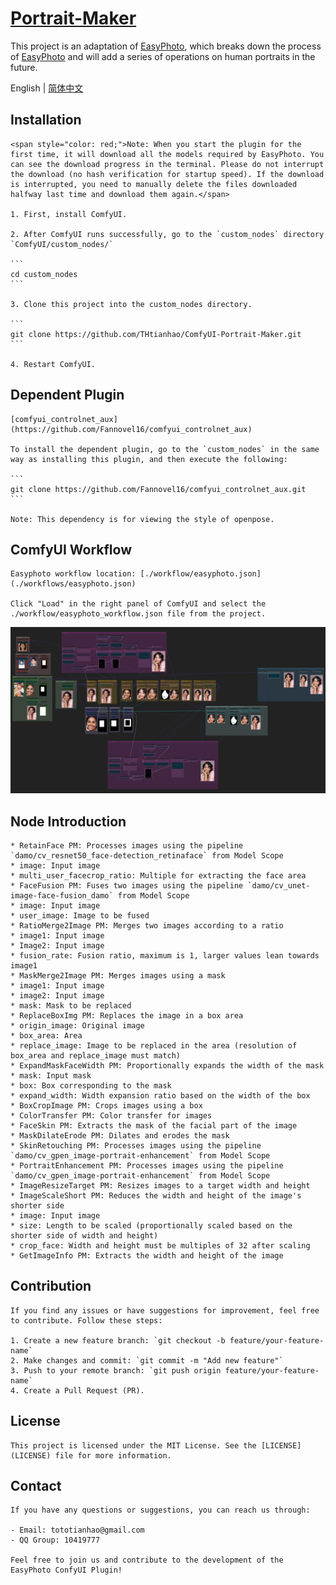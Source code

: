 # [Portrait-Maker](https://github.com/THtianhao/ComfyUI-Portrait-Maker)

This project is an adaptation of [EasyPhoto](https://github.com/aigc-apps/sd-webui-EasyPhoto), which breaks down the process of [EasyPhoto](https://github.com/aigc-apps/sd-webui-EasyPhoto) and will add a series of operations on human portraits in the future.

English | [简体中文](./README_zh-CN.md)

## Installation

	<span style="color: red;">Note: When you start the plugin for the first time, it will download all the models required by EasyPhoto. You can see the download progress in the terminal. Please do not interrupt the download (no hash verification for startup speed). If the download is interrupted, you need to manually delete the files downloaded halfway last time and download them again.</span>

	1. First, install ComfyUI.

	2. After ComfyUI runs successfully, go to the `custom_nodes` directory `ComfyUI/custom_nodes/`

	```
	cd custom_nodes
	```

	3. Clone this project into the custom_nodes directory.

	```
	git clone https://github.com/THtianhao/ComfyUI-Portrait-Maker.git
	```

	4. Restart ComfyUI.

## Dependent Plugin

	[comfyui_controlnet_aux](https://github.com/Fannovel16/comfyui_controlnet_aux)

	To install the dependent plugin, go to the `custom_nodes` in the same way as installing this plugin, and then execute the following:

	```
	git clone https://github.com/Fannovel16/comfyui_controlnet_aux.git
	```

	Note: This dependency is for viewing the style of openpose.

## ComfyUI Workflow

	Easyphoto workflow location: [./workflow/easyphoto.json](./workflows/easyphoto.json)

	Click "Load" in the right panel of ComfyUI and select the ./workflow/easyphoto_workflow.json file from the project.

![](./images/easyphoto.png)

## Node Introduction

	* RetainFace PM: Processes images using the pipeline `damo/cv_resnet50_face-detection_retinaface` from Model Scope
	* image: Input image
	* multi_user_facecrop_ratio: Multiple for extracting the face area
	* FaceFusion PM: Fuses two images using the pipeline `damo/cv_unet-image-face-fusion_damo` from Model Scope
	* image: Input image
	* user_image: Image to be fused
	* RatioMerge2Image PM: Merges two images according to a ratio
	* image1: Input image
	* Image2: Input image
	* fusion_rate: Fusion ratio, maximum is 1, larger values lean towards image1
	* MaskMerge2Image PM: Merges images using a mask
	* image1: Input image
	* image2: Input image
	* mask: Mask to be replaced
	* ReplaceBoxImg PM: Replaces the image in a box area
	* origin_image: Original image
	* box_area: Area
	* replace_image: Image to be replaced in the area (resolution of box_area and replace_image must match)
	* ExpandMaskFaceWidth PM: Proportionally expands the width of the mask
	* mask: Input mask
	* box: Box corresponding to the mask
	* expand_width: Width expansion ratio based on the width of the box
	* BoxCropImage PM: Crops images using a box
	* ColorTransfer PM: Color transfer for images
	* FaceSkin PM: Extracts the mask of the facial part of the image
	* MaskDilateErode PM: Dilates and erodes the mask
	* SkinRetouching PM: Processes images using the pipeline `damo/cv_gpen_image-portrait-enhancement` from Model Scope
	* PortraitEnhancement PM: Processes images using the pipeline `damo/cv_gpen_image-portrait-enhancement` from Model Scope
	* ImageResizeTarget PM: Resizes images to a target width and height
	* ImageScaleShort PM: Reduces the width and height of the image's shorter side
	* image: Input image
	* size: Length to be scaled (proportionally scaled based on the shorter side of width and height)
	* crop_face: Width and height must be multiples of 32 after scaling
	* GetImageInfo PM: Extracts the width and height of the image

## Contribution

	If you find any issues or have suggestions for improvement, feel free to contribute. Follow these steps:

	1. Create a new feature branch: `git checkout -b feature/your-feature-name`
	2. Make changes and commit: `git commit -m "Add new feature"`
	3. Push to your remote branch: `git push origin feature/your-feature-name`
	4. Create a Pull Request (PR).

## License

	This project is licensed under the MIT License. See the [LICENSE](LICENSE) file for more information.

## Contact

	If you have any questions or suggestions, you can reach us through:

	- Email: tototianhao@gmail.com
	- QQ Group: 10419777

	Feel free to join us and contribute to the development of the EasyPhoto ConfyUI Plugin!
